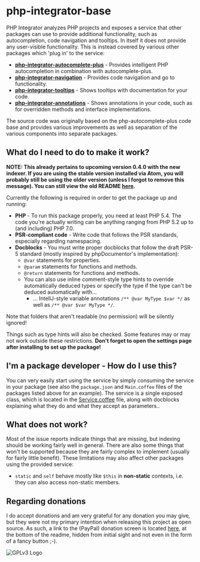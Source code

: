 # php-integrator-base

PHP Integrator analyzes PHP projects and exposes a service that other packages can use to provide additional functionality, such as autocompletion, code navigation and tooltips. In itself it does
not provide any user-visible functionality. This is instead covered by various other packages which
'plug in' to the service:
  * **[php-integrator-autocomplete-plus](https://github.com/Gert-dev/php-integrator-autocomplete-plus)** - Provides intelligent PHP autocompletion in combination with autocomplete-plus.
  * **[php-integrator-navigation](https://github.com/Gert-dev/php-integrator-navigation)** - Provides code navigation and go to functionality.
  * **[php-integrator-tooltips](https://github.com/Gert-dev/php-integrator-tooltips)** - Shows tooltips with documentation for your code.
  * **[php-integrator-annotations](https://github.com/Gert-dev/php-integrator-annotations)** - Shows annotations in your code, such as for overridden methods and interface implementations.

The source code was originally based on the php-autocomplete-plus code base and provides various
improvements as well as separation of the various components into separate packages.

## What do I need to do to make it work?
**NOTE: This already pertains to upcoming version 0.4.0 with the new indexer. If you are using the stable version installed via Atom, you will probably still be using the older version (unless I forgot to remove this message). You can still view the old README [here](https://github.com/Gert-dev/php-integrator-base/blob/66263e35d691bba8cc8572b1144152b131ae48f0/README.md).**

Currently the following is required in order to get the package up and running:
  * **PHP** - To run this package properly, you need at least PHP 5.4. The code you're actually writing can be anything ranging from PHP 5.2 up to (and including) PHP 7.0.
  * **PSR-compliant code** - Write code that follows the PSR standards, especially regarding namespacing.
  * **Docblocks** - You must write proper docblocks that follow the draft PSR-5 standard (mostly inspired by phpDocumentor's implementation):
    * `@var` statements for properties.
    * `@param` statements for functions and methods.
    * `@return` statements for functions and methods.
    * You can also use inline comment-style type hints to override automatically deduced types or specify the type if the type can't be deduced automatically with...
      * ... IntellJ-style variable annotations `/** @var MyType $var */` as well as `/** @var $var MyType */`.

Note that folders that aren't readable (no permission) will be silently ignored!

Things such as type hints will also be checked. Some features may or may not work outside these restrictions. **Don't forget to open the settings page after installing to set up the package!**

## I'm a package developer - How do I use this?
You can very easily start using the service by simply consuming the service in your package (see also the `package.json` and `Main.coffee` files of the packages listed above for an example). The service is a single exposed class, which is located in the [Service.coffee](https://github.com/Gert-dev/php-integrator-base/blob/master/lib/Service.coffee) file, along with docblocks explaining what they do and what they accept as parameters..

## What does not work?
Most of the issue reports indicate things that are missing, but indexing should be working fairly well in general. There are also some things that won't be supported because they are fairly complex to implement (usually for fairly little benefit). These limitations may also affect other packages using the provided service:

* `static` and `self` behave mostly like `$this` in **non-static** contexts, i.e. they can also access non-static members.

## Regarding donations
I do accept donations and am very grateful for any donation you may give, but they were not my primary intention when releasing this project as open source. As such, a link to the (PayPal) donation screen is located [here](https://www.paypal.com/cgi-bin/webscr?cmd=_s-xclick&hosted_button_id=YKTNLZCRHMRTJ), at the bottom of the readme, hidden from initial sight and not even in the form of a fancy button ;-).

![GPLv3 Logo](http://gplv3.fsf.org/gplv3-127x51.png)
